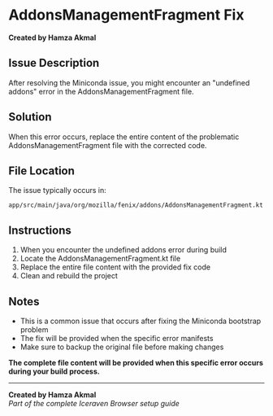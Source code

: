 # AddonsManagementFragment Fix

**Created by Hamza Akmal**

## Issue Description
After resolving the Miniconda issue, you might encounter an "undefined addons" error in the AddonsManagementFragment file.

## Solution
When this error occurs, replace the entire content of the problematic AddonsManagementFragment file with the corrected code.

## File Location
The issue typically occurs in:
```
app/src/main/java/org/mozilla/fenix/addons/AddonsManagementFragment.kt
```

## Instructions
1. When you encounter the undefined addons error during build
2. Locate the AddonsManagementFragment.kt file
3. Replace the entire file content with the provided fix code
4. Clean and rebuild the project

## Notes
- This is a common issue that occurs after fixing the Miniconda bootstrap problem
- The fix will be provided when the specific error manifests
- Make sure to backup the original file before making changes

**The complete file content will be provided when this specific error occurs during your build process.**

---

**Created by Hamza Akmal**  
*Part of the complete Iceraven Browser setup guide*

